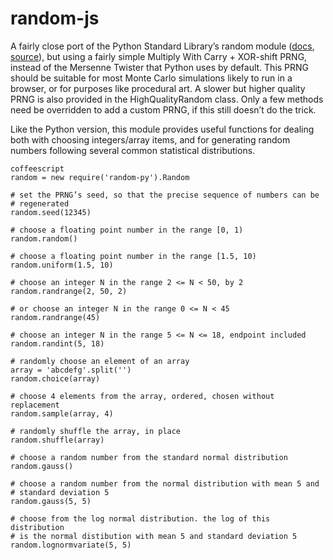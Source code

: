 random-js
=========

A fairly close port of the Python Standard Library’s random module ([docs][pyranddocs], [source][pyrandsource]), but using a fairly simple Multiply With Carry + XOR-shift PRNG, instead of the Mersenne Twister that Python uses by default. This PRNG should be suitable for most Monte Carlo simulations likely to run in a browser, or for purposes like procedural art. A slower but higher quality PRNG is also provided in the HighQualityRandom class. Only a few methods need be overridden to add a custom PRNG, if this still doesn’t do the trick.

  [pyranddocs]: http://docs.python.org/py3k/library/random.html
  [pyrandsource]: http://hg.python.org/cpython/file/tip/Lib/random.py

Like the Python version, this module provides useful functions for dealing both with choosing integers/array items, and for generating random numbers following several common statistical distributions.


    coffeescript
    random = new require('random-py').Random
    
    # set the PRNG’s seed, so that the precise sequence of numbers can be
    # regenerated
    random.seed(12345)
    
    # choose a floating point number in the range [0, 1)
    random.random()
    
    # choose a floating point number in the range [1.5, 10)
    random.uniform(1.5, 10)
    
    # choose an integer N in the range 2 <= N < 50, by 2
    random.randrange(2, 50, 2)
    
    # or choose an integer N in the range 0 <= N < 45
    random.randrange(45)
    
    # choose an integer N in the range 5 <= N <= 18, endpoint included
    random.randint(5, 18)
    
    # randomly choose an element of an array
    array = 'abcdefg'.split('')
    random.choice(array)
    
    # choose 4 elements from the array, ordered, chosen without replacement
    random.sample(array, 4)
    
    # randomly shuffle the array, in place
    random.shuffle(array)
    
    # choose a random number from the standard normal distribution
    random.gauss()
    
    # choose a random number from the normal distribution with mean 5 and
    # standard deviation 5
    random.gauss(5, 5)
    
    # choose from the log normal distribution. the log of this distribution
    # is the normal distibution with mean 5 and standard deviation 5
    random.lognormvariate(5, 5)
    
    